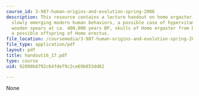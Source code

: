 ```yaml
---
course_id: 3-987-human-origins-and-evolution-spring-2006
description: This resource contains a lecture handout on homo ergaster, erectus, and
  slowly emerging modern human behaviors, a possible case of hypervitaminosis A, early
  wooden spears at ca. 400,000 years BP, skulls of Homo ergaster from Dmanisi, and
  a possible offspring of Homo erectus.
file_location: /coursemedia/3-987-human-origins-and-evolution-spring-2006/92098b8792c64fdef9c2ce69b853dd62_handout16_17.pdf
file_type: application/pdf
layout: pdf
title: handout16_17.pdf
type: course
uid: 92098b8792c64fdef9c2ce69b853dd62

---
```

None